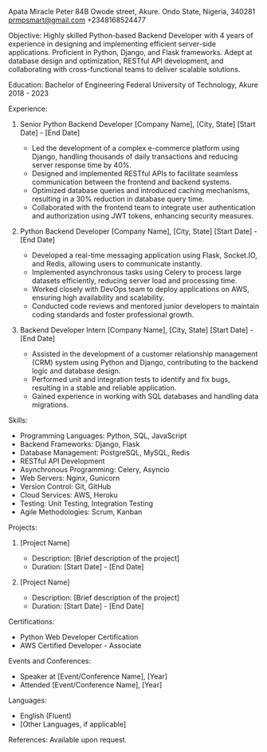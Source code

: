 Apata Miracle Peter
84B Owode street, Akure.
Ondo State, Nigeria, 340281
prmpsmart@gmail.com
+2348168524477

Objective:
Highly skilled Python-based Backend Developer with 4 years of experience in designing and implementing efficient server-side applications. Proficient in Python, Django, and Flask frameworks. Adept at database design and optimization, RESTful API development, and collaborating with cross-functional teams to deliver scalable solutions.

Education:
Bachelor of Engineering
Federal University of Technology, Akure
2018 - 2023

Experience:

1. Senior Python Backend Developer
   [Company Name], [City, State]
   [Start Date] - [End Date]

   - Led the development of a complex e-commerce platform using Django, handling thousands of daily transactions and reducing server response time by 40%.
   - Designed and implemented RESTful APIs to facilitate seamless communication between the frontend and backend systems.
   - Optimized database queries and introduced caching mechanisms, resulting in a 30% reduction in database query time.
   - Collaborated with the frontend team to integrate user authentication and authorization using JWT tokens, enhancing security measures.

2. Python Backend Developer
   [Company Name], [City, State]
   [Start Date] - [End Date]

   - Developed a real-time messaging application using Flask, Socket.IO, and Redis, allowing users to communicate instantly.
   - Implemented asynchronous tasks using Celery to process large datasets efficiently, reducing server load and processing time.
   - Worked closely with DevOps team to deploy applications on AWS, ensuring high availability and scalability.
   - Conducted code reviews and mentored junior developers to maintain coding standards and foster professional growth.

3. Backend Developer Intern
   [Company Name], [City, State]
   [Start Date] - [End Date]

   - Assisted in the development of a customer relationship management (CRM) system using Python and Django, contributing to the backend logic and database design.
   - Performed unit and integration tests to identify and fix bugs, resulting in a stable and reliable application.
   - Gained experience in working with SQL databases and handling data migrations.

Skills:
- Programming Languages: Python, SQL, JavaScript
- Backend Frameworks: Django, Flask
- Database Management: PostgreSQL, MySQL, Redis
- RESTful API Development
- Asynchronous Programming: Celery, Asyncio
- Web Servers: Nginx, Gunicorn
- Version Control: Git, GitHub
- Cloud Services: AWS, Heroku
- Testing: Unit Testing, Integration Testing
- Agile Methodologies: Scrum, Kanban

Projects:
1. [Project Name]
   - Description: [Brief description of the project]
   - Duration: [Start Date] - [End Date]

2. [Project Name]
   - Description: [Brief description of the project]
   - Duration: [Start Date] - [End Date]

Certifications:
- Python Web Developer Certification
- AWS Certified Developer - Associate

Events and Conferences:
- Speaker at [Event/Conference Name], [Year]
- Attended [Event/Conference Name], [Year]

Languages:
- English (Fluent)
- [Other Languages, if applicable]

References:
Available upon request.
